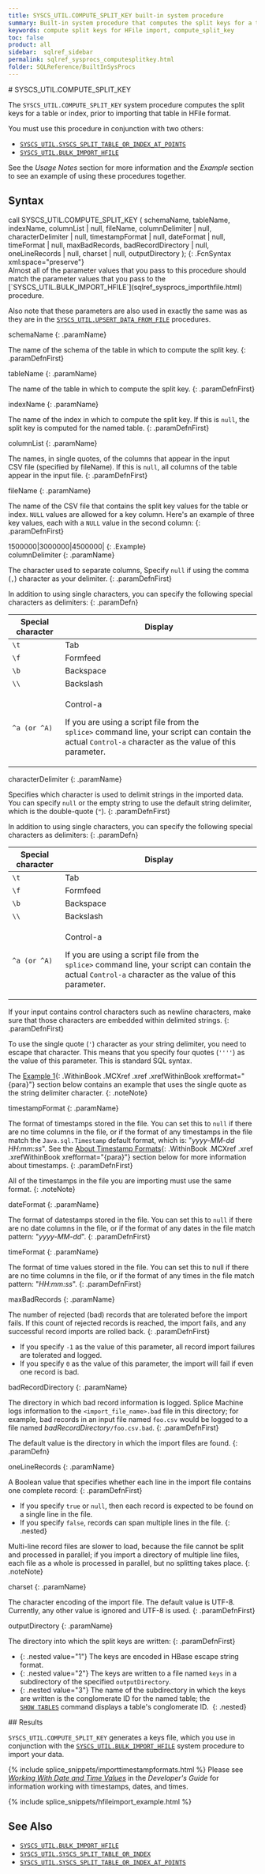 ```yaml
---
title: SYSCS_UTIL.COMPUTE_SPLIT_KEY built-in system procedure
summary: Built-in system procedure that computes the split keys for a table or index, prior to using the BULK_IMPORT_HFILE procedure to import data from HFiles.
keywords: compute split keys for HFile import, compute_split_key
toc: false
product: all
sidebar:  sqlref_sidebar
permalink: sqlref_sysprocs_computesplitkey.html
folder: SQLReference/BuiltInSysProcs
---
```

<section>
<div class="TopicContent" data-swiftype-index="true" markdown="1">
# SYSCS_UTIL.COMPUTE_SPLIT_KEY

The `SYSCS_UTIL.COMPUTE_SPLIT_KEY` system procedure computes the split
keys for a table or index, prior to importing that table in HFile
format.

You must use this procedure in conjunction with two others:

* [`SYSCS_UTIL.SYSCS_SPLIT_TABLE_OR_INDEX_AT_POINTS`](sqlref_sysprocs_splittableatpoints.html)
* [`SYSCS_UTIL.BULK_IMPORT_HFILE`](sqlref_sysprocs_importhfile.html)

See the *Usage Notes* section for more information and the *Example*
section to see an example of using these procedures together.

## Syntax

<div class="fcnWrapperWide" markdown="1">
    call SYSCS_UTIL.COMPUTE_SPLIT_KEY (
    		schemaName,
    		tableName,
    		indexName,
    		columnList | null,
    		fileName,
    		columnDelimiter | null,
    		characterDelimiter | null,
    		timestampFormat | null,
    		dateFormat | null,
    		timeFormat | null,
    		maxBadRecords,
    		badRecordDirectory | null,
    		oneLineRecords | null,
    		charset | null,
    		outputDirectory
    		);
{: .FcnSyntax xml:space="preserve"}

</div>
<div class="noteNote" markdown="1">
Almost all of the parameter values that you pass to this procedure
should match the parameter values that you pass to the
[`SYSCS_UTIL.BULK_IMPORT_HFILE`](sqlref_sysprocs_importhfile.html)
procedure.

Also note that these parameters are also used in exactly the same was as
they are in the
[`SYSCS_UTIL.UPSERT_DATA_FROM_FILE`](sqlref_sysprocs_upsertdata.html) procedures.

</div>
<div class="paramList" markdown="1">
schemaName
{: .paramName}

The name of the schema of the table in which to compute the split key.
{: .paramDefnFirst}

tableName
{: .paramName}

The name of the table in which to compute the split key.
{: .paramDefnFirst}

indexName
{: .paramName}

The name of the index in which to compute the split key. If this is
`null`, the split key is computed for the named table.
{: .paramDefnFirst}

columnList
{: .paramName}

The names, in single quotes, of the columns that appear in the input
CSV file (specified by fileName). If this is `null`, all columns of the
table appear in the input file.
{: .paramDefnFirst}

fileName
{: .paramName}

The name of the CSV file that contains the split key values for the
table or index. `NULL` values are allowed for a key column. Here's an
example of three key values, each with a `NULL` value in the second
column:
{: .paramDefnFirst}

<div class="preWrapper" markdown="1">
    1500000|3000000|4500000|
{: .Example}

</div>
</div>
<div class="paramList" markdown="1">
columnDelimiter
{: .paramName}

The character used to separate columns, Specify `null` if using the
comma (`,`) character as your delimiter.
{: .paramDefnFirst}

<div markdown="1">
In addition to using single characters, you can specify the following
special characters as delimiters:
{: .paramDefn}

<table summary="Special characters that can be used as character delimiters in imported files.">
                        <col />
                        <col />
                        <thead>
                            <tr>
                                <th>Special character</th>
                                <th>Display</th>
                            </tr>
                        </thead>
                        <tbody>
                            <tr>
                                <td><code>\t</code></td>
                                <td>Tab </td>
                            </tr>
                            <tr>
                                <td><code>\f</code></td>
                                <td>Formfeed</td>
                            </tr>
                            <tr>
                                <td><code>\b</code></td>
                                <td>Backspace</td>
                            </tr>
                            <tr>
                                <td><code>\\</code></td>
                                <td>Backslash</td>
                            </tr>
                            <tr>
                                <td><code>^a (or ^A)</code></td>
                                <td>
                                    <p>Control-a</p>
                                    <p class="noteIndent">If you are using a script file from the <code>splice&gt;</code> command line, your script can contain the actual <code>Control-a</code> character as the value of this parameter.</p>
                                </td>
                            </tr>
                        </tbody>
                    </table>
</div>
characterDelimiter
{: .paramName}

Specifies which character is used to delimit strings in the imported
data. You can specify `null` or the empty string to use the default
string delimiter, which is the double-quote (`"`).
{: .paramDefnFirst}

<div markdown="1">
In addition to using single characters, you can specify the following
special characters as delimiters:
{: .paramDefn}

<table summary="Special characters that can be used as character delimiters in imported files.">
                        <col />
                        <col />
                        <thead>
                            <tr>
                                <th>Special character</th>
                                <th>Display</th>
                            </tr>
                        </thead>
                        <tbody>
                            <tr>
                                <td><code>\t</code></td>
                                <td>Tab </td>
                            </tr>
                            <tr>
                                <td><code>\f</code></td>
                                <td>Formfeed</td>
                            </tr>
                            <tr>
                                <td><code>\b</code></td>
                                <td>Backspace</td>
                            </tr>
                            <tr>
                                <td><code>\\</code></td>
                                <td>Backslash</td>
                            </tr>
                            <tr>
                                <td><code>^a (or ^A)</code></td>
                                <td>
                                    <p>Control-a</p>
                                    <p class="noteIndent">If you are using a script file from the <code>splice&gt;</code> command line, your script can contain the actual <code>Control-a</code> character as the value of this parameter.</p>
                                </td>
                            </tr>
                        </tbody>
                    </table>
</div>
If your input contains control characters such as newline characters,
make sure that those characters are embedded within delimited strings.
{: .paramDefnFirst}

To use the single quote (`'`) character as your string delimiter, you
need to escape that character. This means that you specify four quotes
(`''''`) as the value of this parameter. This is standard SQL syntax.  
  
 The [Example 1](#Examples){: .WithinBook .MCXref .xref .xrefWithinBook
xrefformat="{para}"} section below contains an example that uses the
single quote as the string delimiter character.
{: .noteNote}

timestampFormat
{: .paramName}

The format of timestamps stored in the file. You can set this to `null`
if there are no time columns in the file, or if the format of any
timestamps in the file match the `Java.sql.Timestamp` default format,
which is: "*yyyy-MM-dd HH:mm:ss*". See the [About Timestamp
Formats](#TimestampFormats){: .WithinBook .MCXref .xref .xrefWithinBook
xrefformat="{para}"} section below for more information about
timestamps.
{: .paramDefnFirst}

All of the timestamps in the file you are importing must use the same
format.
{: .noteNote}

dateFormat
{: .paramName}

The format of datestamps stored in the file. You can set this to `null`
if there are no date columns in the file, or if the format of any dates
in the file match pattern: "*yyyy-MM-dd*".
{: .paramDefnFirst}

timeFormat
{: .paramName}

The format of time values stored in the file. You can set this to null
if there are no time columns in the file, or if the format of any times
in the file match pattern: "*HH:mm:ss*".
{: .paramDefnFirst}

<div markdown="1">
maxBadRecords
{: .paramName}

The number of rejected (bad) records that are tolerated before the
import fails. If this count of rejected records is reached, the import
fails, and any successful record imports are rolled back.
{: .paramDefnFirst}

* If you specify `-1` as the value of this parameter, all record import
  failures are tolerated and logged.
* If you specify `0` as the value of this parameter, the import will
  fail if even one record is bad.

badRecordDirectory
{: .paramName}

The directory in which bad record information is logged. Splice Machine
logs information to the `<import_file_name>.bad` file in this directory;
for example, bad records in an input file named `foo.csv` would be
logged to a file named *badRecordDirectory*`/foo.csv.bad`.
{: .paramDefnFirst}

The default value is the directory in which the import files are found.
{: .paramDefn}

oneLineRecords
{: .paramName}

A Boolean value that specifies whether each line in the import file
contains one complete record:
{: .paramDefnFirst}

* If you specify `true` or `null`, then each record is expected to be
  found on a single line in the file.
* If you specify `false`, records can span multiple lines in the file.
{: .nested}

Multi-line record files are slower to load, because the file cannot be
split and processed in parallel; if you import a directory of multiple
line files, each file as a whole is processed in parallel, but no
splitting takes place.
{: .noteNote}

charset
{: .paramName}

The character encoding of the import file. The default value is UTF-8.
Currently, any other value is ignored and UTF-8 is used.
{: .paramDefnFirst}

outputDirectory
{: .paramName}

The directory into which the split keys are written:
{: .paramDefnFirst}

* {: .nested value="1"} The keys are encoded in HBase escape string format.
* {: .nested value="2"} The keys are written to a file named `keys` in a subdirectory of the
  specified `outputDirectory`.
* {: .nested value="3"} The name of the subdirectory in which the keys are written is the
  conglomerate ID for the named table; the
  [`SHOW TABLES`](cmdlineref_showtables.html) command displays a table's
  conglomerate ID. 
{: .nested}

</div>
</div>
## Results

`SYSCS_UTIL.COMPUTE_SPLIT_KEY` generates a keys file, which you use in
conjunction with the
[`SYSCS_UTIL.BULK_IMPORT_HFILE`](sqlref_sysprocs_importhfile.html) system
procedure to import your data.

{% include splice_snippets/importtimestampformats.html %}
Please see *[Working With Date and Time
Values](developers_fundamentals_dates.html)* in the *Developer's Guide*
for information working with timestamps, dates, and times.

{% include splice_snippets/hfileimport_example.html %}
## See Also

* [`SYSCS_UTIL.BULK_IMPORT_HFILE`](sqlref_sysprocs_importhfile.html)
* [`SYSCS_UTIL.SYSCS_SPLIT_TABLE_OR_INDEX`](sqlref_sysprocs_splittable.html)
* [`SYSCS_UTIL.SYSCS_SPLIT_TABLE_OR_INDEX_AT_POINTS`](sqlref_sysprocs_splittableatpoints.html)

</div>
</section>

